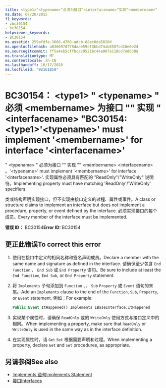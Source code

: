 ```yaml
---
title: <type1>“<typename>”必须为接口“<interfacename>”实现“<membername>”
ms.date: 07/20/2015
f1_keywords:
- vbc30154
- bc30154
helpviewer_keywords:
- BC30154
ms.assetid: 259afdfa-3608-4760-adcb-88ec0da5020d
ms.openlocfilehash: a036097d778daae59ef3bbd74ab8507cd16e6e24
ms.sourcegitcommit: ff5a4eb5cffbcac9521bc44a907a118cd7e8638d
ms.translationtype: MT
ms.contentlocale: zh-CN
ms.lasthandoff: 10/17/2020
ms.locfileid: "92161850"
---
```

# <a name="bc30154-type1typename-must-implement-membername-for-interface-interfacename"></a><span data-ttu-id="c0874-102">BC30154： \<type1> " \<typename> " 必须 \<membername> 为接口 "" 实现 " \<interfacename> "</span><span class="sxs-lookup"><span data-stu-id="c0874-102">BC30154: \<type1>'\<typename>' must implement '\<membername>' for interface '\<interfacename>'</span></span>

<span data-ttu-id="c0874-103">" \<typename> " 必须为接口 "" 实现 "" \<membername> \<interfacename> 。</span><span class="sxs-lookup"><span data-stu-id="c0874-103">'\<typename>' must implement '\<membername>' for interface '\<interfacename>'.</span></span> <span data-ttu-id="c0874-104">实现属性必须具有匹配的 "ReadOnly"/"WriteOnly" 说明符。</span><span class="sxs-lookup"><span data-stu-id="c0874-104">Implementing property must have matching 'ReadOnly'/'WriteOnly' specifiers.</span></span>

 <span data-ttu-id="c0874-105">类或结构声明实现接口，但不实现由接口定义的过程、属性或事件。</span><span class="sxs-lookup"><span data-stu-id="c0874-105">A class or structure claims to implement an interface but does not implement a procedure, property, or event defined by the interface.</span></span> <span data-ttu-id="c0874-106">必须实现接口的每个成员。</span><span class="sxs-lookup"><span data-stu-id="c0874-106">Every member of the interface must be implemented.</span></span>

 <span data-ttu-id="c0874-107">**错误 ID：** BC30154</span><span class="sxs-lookup"><span data-stu-id="c0874-107">**Error ID:** BC30154</span></span>

## <a name="to-correct-this-error"></a><span data-ttu-id="c0874-108">更正此错误</span><span class="sxs-lookup"><span data-stu-id="c0874-108">To correct this error</span></span>

1. <span data-ttu-id="c0874-109">使用在接口中定义的相同名称和签名声明成员。</span><span class="sxs-lookup"><span data-stu-id="c0874-109">Declare a member with the same name and signature as defined in the interface.</span></span> <span data-ttu-id="c0874-110">请确保至少包含 `End Function` 、 `End Sub` 或 `End Property` 语句。</span><span class="sxs-lookup"><span data-stu-id="c0874-110">Be sure to include at least the `End Function`, `End Sub`, or `End Property` statement.</span></span>

2. <span data-ttu-id="c0874-111">将 `Implements` 子句添加到 `Function` 、、 `Sub` `Property` 或 `Event` 语句的末尾。</span><span class="sxs-lookup"><span data-stu-id="c0874-111">Add an `Implements` clause to the end of the `Function`, `Sub`, `Property`, or `Event` statement.</span></span> <span data-ttu-id="c0874-112">例如：</span><span class="sxs-lookup"><span data-stu-id="c0874-112">For example:</span></span>

    ```vb
    Public Event ItHappened() Implements IBaseInterface.ItHappened
    ```

3. <span data-ttu-id="c0874-113">实现某个属性时，请确保 `ReadOnly` 或的 `WriteOnly` 使用方式与接口定义中的相同。</span><span class="sxs-lookup"><span data-stu-id="c0874-113">When implementing a property, make sure that `ReadOnly` or `WriteOnly` is used in the same way as in the interface definition.</span></span>

4. <span data-ttu-id="c0874-114">在实现属性时，请 `Get` `Set` 根据需要声明和过程。</span><span class="sxs-lookup"><span data-stu-id="c0874-114">When implementing a property, declare `Get` and `Set` procedures, as appropriate.</span></span>

## <a name="see-also"></a><span data-ttu-id="c0874-115">另请参阅</span><span class="sxs-lookup"><span data-stu-id="c0874-115">See also</span></span>

- [<span data-ttu-id="c0874-116">Implements 语句</span><span class="sxs-lookup"><span data-stu-id="c0874-116">Implements Statement</span></span>](../statements/implements-statement.md)
- [<span data-ttu-id="c0874-117">接口</span><span class="sxs-lookup"><span data-stu-id="c0874-117">Interfaces</span></span>](../../programming-guide/language-features/interfaces/index.md)

